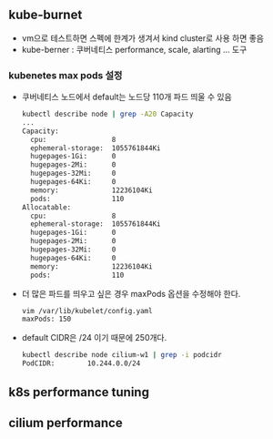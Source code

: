 ## kube-burnet

- vm으로 테스트하면 스펙에 한계가 생겨서 kind cluster로 사용 하면 좋음
- kube-berner : 쿠버네티스 performance, scale, alarting ... 도구

### kubenetes max pods 설정

- 쿠버네티스 노드에서 default는 노드당 110개 파드 띄울 수 있음

  ```bash
  kubectl describe node | grep -A20 Capacity
  ...
  Capacity:
    cpu:                8
    ephemeral-storage:  1055761844Ki
    hugepages-1Gi:      0
    hugepages-2Mi:      0
    hugepages-32Mi:     0
    hugepages-64Ki:     0
    memory:             12236104Ki
    pods:               110
  Allocatable:
    cpu:                8
    ephemeral-storage:  1055761844Ki
    hugepages-1Gi:      0
    hugepages-2Mi:      0
    hugepages-32Mi:     0
    hugepages-64Ki:     0
    memory:             12236104Ki
    pods:               110
  ```

- 더 많은 파드를 띄우고 싶은 경우 maxPods 옵션을 수정해야 한다.

  ```bash
  vim /var/lib/kubelet/config.yaml
  maxPods: 150
  ```

- default CIDR은 /24 이기 때문에 250개다.

  ```bash
  kubectl describe node cilium-w1 | grep -i podcidr
  PodCIDR:        10.244.0.0/24
  ```

## k8s performance tuning












## cilium performance
